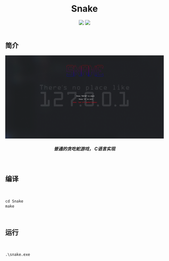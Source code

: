 <h1 align=center><b>Snake</b></h1>
<div align=center>
    <img src="https://img.shields.io/badge/Github-lnznjn-yellow?style=plastic&logo=github">
    <img src="https://img.shields.io/badge/C-yellow?style=plastic&logo=c&logoColor=blue" />
</div>

</br>

## 简介
<div align=center>
    <img src='img/banner.png' style='zoom:'>
</div>

<h5 align=center>普通的贪吃蛇游戏， C语言实现</h5>

</br>

## 编译

</br>

```shell
cd Snake
make
```

</br>

## 运行

</br>

```shell
.\snake.exe
```
